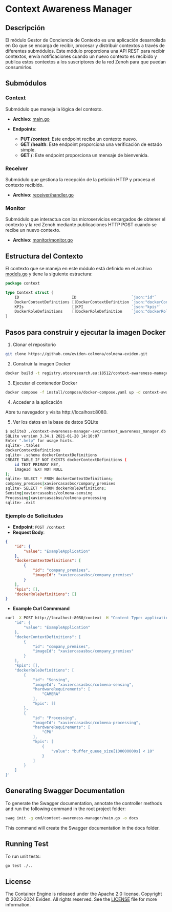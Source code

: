 # Context Awareness Manager

## Descripción

El módulo Gestor de Conciencia de Contexto es una aplicación desarrollada en Go que se encarga de recibir, procesar y distribuir contextos a través de diferentes submódulos. Este módulo proporciona una API REST para recibir contextos, envía notificaciones cuando un nuevo contexto es recibido y publica estos contextos a los suscriptores de la red Zenoh para que puedan consumirlos.

## Submódulos

### Context

Submódulo que maneja la lógica del contexto.

- **Archivo**: [main.go](context-awareness-manager-svc/main.go)

- **Endpoints**:
  - **PUT /context**: Este endpoint recibe un contexto nuevo.
  - **GET /health**: Este endpoint proporciona una verificación de estado simple.
  - **GET /**: Este endpoint proporciona un mensaje de bienvenida.

### Receiver

Submódulo que gestiona la recepción de la petición HTTP y procesa el contexto recibido.

- **Archivo**: [receiver/handler.go](context-awareness-manager-svc/src/receiver/handler.go)

### Monitor

Submódulo que interactua con los microservicios encargados de obtener el contexto y la red Zenoh mediante publicaciones HTTP POST cuando se recibe un nuevo contexto.

- **Archivo**: [monitor/monitor.go](context-awareness-manager-svc/src/monitor/monitor.go)

## Estructura del Contexto

El contexto que se maneja en este módulo está definido en el archivo [models.go](context-awareness-manager-svc/src/models.go) y tiene la siguiente estructura:

```go
package context

type Context struct {
	ID                       ID                        `json:"id"`
	DockerContextDefinitions []DockerContextDefinition `json:"dockerContextDefinitions"`
	KPIs                     []KPI                     `json:"kpis"`
	DockerRoleDefinitions    []DockerRoleDefinition    `json:"dockerRoleDefinitions"`
}
```

## Pasos para construir y ejecutar la imagen Docker

1. Clonar el repositorio

```sh
git clone https://github.com/eviden-colmena/colmena-eviden.git
```

2. Construir la imagen Docker

```sh
docker build -t registry.atosresearch.eu:18512/context-awareness-manager -f agent/context-awareness-manager/build/Dockerfile .
```

3. Ejecutar el contenedor Docker

```sh
docker compose -f install/compose/docker-compose.yaml up -d context-awareness-manager
```

4. Acceder a la aplicación

Abre tu navegador y visita http://localhost:8080.

5. Ver los datos en la base de datos SQLite

```sh
$ sqlite3 ./context-awareness-manager-svc/context_awareness_manager.db
SQLite version 3.34.1 2021-01-20 14:10:07
Enter ".help" for usage hints.
sqlite> .tables
dockerContextDefinitions
sqlite> .schema dockerContextDefinitions
CREATE TABLE IF NOT EXISTS dockerContextDefinitions (
    id TEXT PRIMARY KEY,
    imageId TEXT NOT NULL
);
sqlite> SELECT * FROM dockerContextDefinitions;
company_premises|xaviercasasbsc/company_premises
sqlite> SELECT * FROM dockerRoleDefinitions;
Sensing|xaviercasasbsc/colmena-sensing
Processing|xaviercasasbsc/colmena-processing
sqlite> .exit
```

### Ejemplo de Solicitudes

- **Endpoint**: `POST /context`
- **Request Body**:

```json
{
    "id": {
        "value": "ExampleApplication"
    },
    "dockerContextDefinitions": [
        {
            "id": "company_premises",
            "imageId": "xaviercasasbsc/company_premises"
        }
    ],
    "kpis": [],
    "dockerRoleDefinitions": []
}
```
- **Example Curl Commmand**
```sh
curl -X POST http://localhost:8080/context -H "Content-Type: application/json" -d '{
    "id": {
        "value": "ExampleApplication"
    },
    "dockerContextDefinitions": [
        {
            "id": "company_premises",
            "imageId": "xaviercasasbsc/company_premises"
        }
    ],
    "kpis": [],
    "dockerRoleDefinitions": [
        {
            "id": "Sensing",
            "imageId": "xaviercasasbsc/colmena-sensing",
            "hardwareRequirements": [
                "CAMERA"
            ],
            "kpis": []
        },
        {
            "id": "Processing",
            "imageId": "xaviercasasbsc/colmena-processing",
            "hardwareRequirements": [
                "CPU"
            ],
            "kpis": [
                {
                    "value": "buffer_queue_size[100000000s] < 10"
                }
            ]
        }
    ]
}'
```

## Generating Swagger Documentation
To generate the Swagger documentation, annotate the controller methods and run the following command in the root project folder:

```bash
swag init -g cmd/context-awareness-manager/main.go -o docs
```
This command will create the Swagger documentation in the docs folder.

## Running Test

To run unit tests:

```sh
go test ./..
```

## License
The Container Engine is released under the Apache 2.0 license.
Copyright © 2022-2024 Eviden. All rights reserved.
See the [LICENSE](LICENSE) file for more information.